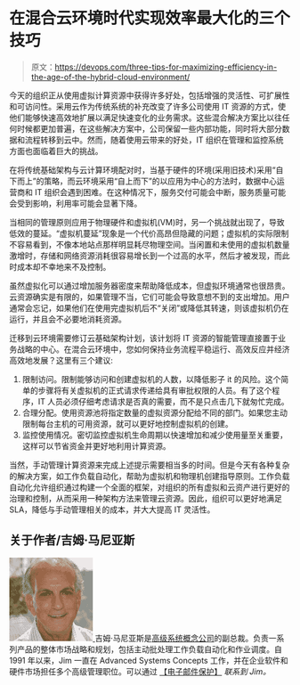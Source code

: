 # 在混合云环境时代实现效率最大化的三个技巧

> 原文：<https://devops.com/three-tips-for-maximizing-efficiency-in-the-age-of-the-hybrid-cloud-environment/>

今天的组织正从使用虚拟计算资源中获得许多好处，包括增强的灵活性、可扩展性和可访问性。采用云作为传统系统的补充改变了许多公司使用 IT 资源的方式，使他们能够快速高效地扩展以满足快速变化的业务需求。这些混合解决方案比以往任何时候都更加普遍，在这些解决方案中，公司保留一些内部功能，同时将大部分数据和流程转移到云中。然而，随着使用云带来的好处，IT 组织在管理和监控系统方面也面临着巨大的挑战。

在将传统基础架构与云计算环境配对时，当基于硬件的环境(采用旧技术)采用“自下而上”的策略，而云环境采用“自上而下”的以应用为中心的方法时，数据中心运营商和 IT 组织会遇到困难。在这种情况下，服务交付可能会中断，服务质量可能会受到影响，利用率可能会显著下降。

当相同的管理原则应用于物理硬件和虚拟机(VM)时，另一个挑战就出现了，导致低效的蔓延。“虚拟机蔓延”现象是一个代价高昂但隐藏的问题；虚拟机的实际限制不容易看到，不像本地站点那样明显耗尽物理空间。当闲置和未使用的虚拟机数量激增时，存储和网络资源消耗很容易增长到一个过高的水平，然后才被发现，而此时成本却不幸地来不及控制。

虽然虚拟化可以通过增加服务器密度来帮助降低成本，但虚拟环境通常也很昂贵。云资源确实是有限的，如果管理不当，它们可能会导致意想不到的支出增加。用户通常会忘记，如果他们在使用完虚拟机后不“关闭”或降低其转速，则该虚拟机仍在运行，并且会不必要地消耗资源。

迁移到云环境需要修订云基础架构计划，该计划将 IT 资源的智能管理直接置于业务战略的中心。在混合云环境中，您如何保持业务流程平稳运行、高效反应并经济高效地发展？这里有三个建议:

1.  限制访问。限制能够访问和创建虚拟机的人数，以降低影子 it 的风险。这个简单的步骤将有关虚拟机的正式请求传递给具有审批权限的人员。有了这个程序，IT 人员必须仔细考虑请求是否真的需要，而不是只点击几下就匆忙完成。
2.  合理分配。使用资源池将指定数量的虚拟资源分配给不同的部门。如果您主动限制每台主机的可用资源，就可以更好地控制虚拟机的创建。
3.  监控使用情况。密切监控虚拟机生命周期以快速增加和减少使用量至关重要，这样可以节省资金并更好地利用计算资源。

当然，手动管理计算资源来完成上述提示需要相当多的时间。但是今天有各种复杂的解决方案，如工作负载自动化，帮助为虚拟机和物理机创建指导原则。工作负载自动化允许组织通过构建一个全面的框架，对组织的所有虚拟和云资产进行更好的治理和控制，从而采用一种架构方法来管理云资源。因此，组织可以更好地满足 SLA，降低与手动管理相关的成本，并大大提高 IT 灵活性。

## 关于作者/吉姆·马尼亚斯

*[![jim mann](img/0c1db55605ad7cc9aa7ebb2407b8a50a.png) ](https://devops.com/wp-content/uploads/2015/04/jim-mann-e1427990301947.jpeg)* 吉姆·马尼亚斯是[高级系统概念公司](http://www.advsyscon.com/home/default.aspx)的副总裁。负责一系列产品的整体市场战略和规划，包括主动批处理工作负载自动化和作业调度。自 1991 年以来，Jim 一直在 Advanced Systems Concepts 工作，并在企业软件和硬件市场担任多个高级管理职位。可以通过 [【电子邮件保护】](/cdn-cgi/l/email-protection#ca8087aba4a3abb98aabaebcb9b3b9a9a5a4e4a9a5a7) *联系到 Jim。*